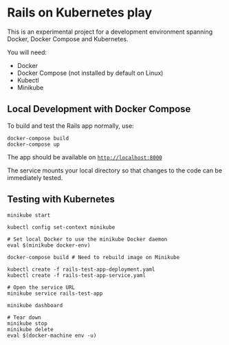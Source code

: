 # Rails on Kubernetes play

This is an experimental project for a development environment spanning Docker, Docker Compose and Kubernetes.

You will need:

* Docker
* Docker Compose (not installed by default on Linux)
* Kubectl
* Minikube


## Local Development with Docker Compose

To build and test the Rails app normally, use:

    docker-compose build
    docker-compose up

The app should be available on [`http://localhost:8000`](http://localhost:8000)

The service mounts your local directory so that changes to the code can be immediately tested.

## Testing with Kubernetes

    minikube start

    kubectl config set-context minikube

    # Set local Docker to use the minikube Docker daemon
    eval $(minikube docker-env)

    docker-compose build # Need to rebuild image on Minikube

    kubectl create -f rails-test-app-deployment.yaml
    kubectl create -f rails-test-app-service.yaml

    # Open the service URL
    minikube service rails-test-app

    minikube dashboard

    # Tear down
    minikube stop
    minikube delete
    eval $(docker-machine env -u)
